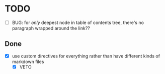 # TODO

- [ ] BUG: for _only_ deepest node in table of contents tree, there's no paragraph wrapped around the link??

## Done

- [x] use custom directives for everything rather than have different kinds of markdown files
  - [x] VETO
